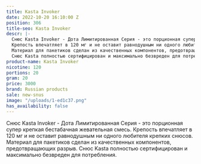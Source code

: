 ```yaml
---
title: Kasta Invoker
date: 2022-10-20 16:10:00 Z
position: 306
title-seo: Kasta Invoker
descr: |-
  Снюс Kasta Invoker - Дота Лимитированная Серия - это порционная супер крепкая бестабачная жевательная смесь.
  Крепость впечатляет в 120 мг и не оставит равнодушным ни одного любителя крепких снюсов.
  Материал для пакетиков сделан из качественных компонентов, предотвращающих разрыв.
  Снюс Kasta полностью сертифицирован и максимально безвреден для потребления.
product-name: Kasta Invoker
nicotine: 120
portions: 20
gram: 20
price: 3000
brand: Russian products
sale: new-snus
image: "/uploads/1-ed1c37.png"
has_availability: false
---
```


Снюс Kasta Invoker - Дота Лимитированная Серия - это порционная супер крепкая бестабачная жевательная смесь.
Крепость впечатляет в 120 мг и не оставит равнодушным ни одного любителя крепких снюсов.
Материал для пакетиков сделан из качественных компонентов, предотвращающих разрыв.
Снюс Kasta полностью сертифицирован и максимально безвреден для потребления.